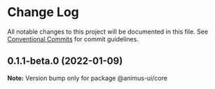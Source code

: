 # Change Log

All notable changes to this project will be documented in this file.
See [Conventional Commits](https://conventionalcommits.org) for commit guidelines.

## 0.1.1-beta.0 (2022-01-09)

**Note:** Version bump only for package @animus-ui/core
